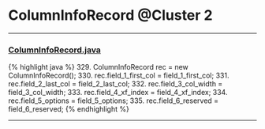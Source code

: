 # ColumnInfoRecord @Cluster 2

***

### [ColumnInfoRecord.java](https://searchcode.com/codesearch/view/15642500/)
{% highlight java %}
329. ColumnInfoRecord rec = new ColumnInfoRecord();
330. rec.field_1_first_col = field_1_first_col;
331. rec.field_2_last_col = field_2_last_col;
332. rec.field_3_col_width = field_3_col_width;
333. rec.field_4_xf_index = field_4_xf_index;
334. rec.field_5_options = field_5_options;
335. rec.field_6_reserved = field_6_reserved;
{% endhighlight %}

***

